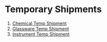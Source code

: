 # Temporary Shipments
1. [Chemical Temp Shipment](http://chemstore.azurewebsites.net/api/management/chemicals-temp-shipment/)
2. [Glassware Temp Shipment](http://chemstore.azurewebsites.net/api/management/glasswares-temp-shipment/)
3. [Instrument Temp Shipment](http://chemstore.azurewebsites.net/api/management/instrument-temp-shipment/)